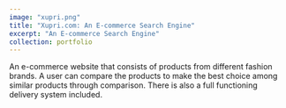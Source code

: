 ```yaml
---
image: "xupri.png"
title: "Xupri.com: An E-commerce Search Engine"
excerpt: "An E-commerce Search Engine"
collection: portfolio
---
```


An e-commerce website that consists of products from different fashion brands. A user can compare the products to make the best choice among similar products through comparison. There is also a full functioning delivery system included.
